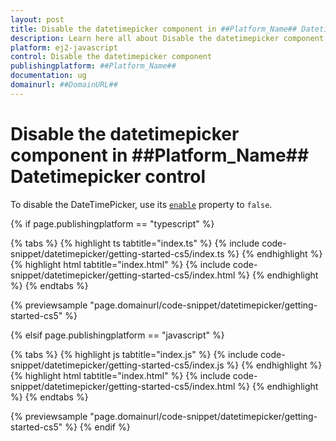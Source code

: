 ```yaml
---
layout: post
title: Disable the datetimepicker component in ##Platform_Name## Datetimepicker control | Syncfusion
description: Learn here all about Disable the datetimepicker component in Syncfusion ##Platform_Name## Datetimepicker control of Syncfusion Essential JS 2 and more.
platform: ej2-javascript
control: Disable the datetimepicker component 
publishingplatform: ##Platform_Name##
documentation: ug
domainurl: ##DomainURL##
---
```


# Disable the datetimepicker component in ##Platform_Name## Datetimepicker control

To disable the DateTimePicker, use its [`enable`](../../api/datetimepicker/#enabled) property to `false`.

{% if page.publishingplatform == "typescript" %}

 {% tabs %}
{% highlight ts tabtitle="index.ts" %}
{% include code-snippet/datetimepicker/getting-started-cs5/index.ts %}
{% endhighlight %}
{% highlight html tabtitle="index.html" %}
{% include code-snippet/datetimepicker/getting-started-cs5/index.html %}
{% endhighlight %}
{% endtabs %}
        
{% previewsample "page.domainurl/code-snippet/datetimepicker/getting-started-cs5" %}

{% elsif page.publishingplatform == "javascript" %}

{% tabs %}
{% highlight js tabtitle="index.js" %}
{% include code-snippet/datetimepicker/getting-started-cs5/index.js %}
{% endhighlight %}
{% highlight html tabtitle="index.html" %}
{% include code-snippet/datetimepicker/getting-started-cs5/index.html %}
{% endhighlight %}
{% endtabs %}

{% previewsample "page.domainurl/code-snippet/datetimepicker/getting-started-cs5" %}
{% endif %}